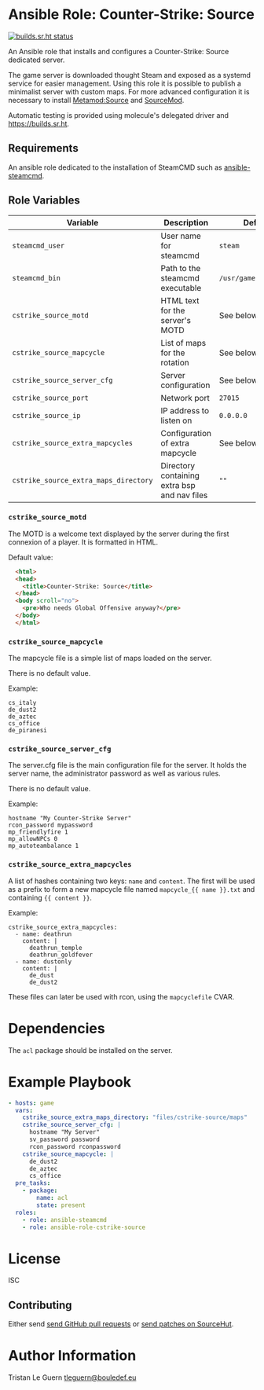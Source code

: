 # Ansible Role: Counter-Strike: Source

[![builds.sr.ht status](https://builds.sr.ht/~tleguern/ansible-role-cstrike-source.svg)](https://builds.sr.ht/~tleguern/ansible-role-cstrike-source?)

An Ansible role that installs and configures a Counter-Strike: Source dedicated server.

The game server is downloaded thought Steam and exposed as a systemd service for easier management.
Using this role it is possible to publish a minimalist server with custom maps.
For more advanced configuration it is necessary to install [Metamod:Source](https://github.com/tleguern/ansible-role-metamod-source) and [SourceMod](https://github.com/tleguern/ansible-role-sourcemod).

Automatic testing is provided using molecule's delegated driver and https://builds.sr.ht.

## Requirements

An ansible role dedicated to the installation of SteamCMD such as [ansible-steamcmd](https://github.com/tleguern/ansible-steamcmd).

## Role Variables

| Variable | Description | Default |
|----------|-------------|---------|
| `steamcmd_user` | User name for steamcmd | `steam` |
| `steamcmd_bin` | Path to the steamcmd executable | `/usr/games/steamcmd` |
| `cstrike_source_motd` | HTML text for the server's MOTD | See below |
| `cstrike_source_mapcycle` | List of maps for the rotation | See below |
| `cstrike_source_server_cfg` | Server configuration | See below |
| `cstrike_source_port` | Network port | `27015` |
| `cstrike_source_ip` | IP address to listen on | `0.0.0.0` |
| `cstrike_source_extra_mapcycles` | Configuration of extra mapcycle | See below |
| `cstrike_source_extra_maps_directory` | Directory containing extra bsp and nav files | `""` |

### `cstrike_source_motd`

The MOTD is a welcome text displayed by the server during the first connexion of a player.
It is formatted in HTML.

Default value:

```html
  <html>
  <head>
    <title>Counter-Strike: Source</title>
  </head>
  <body scroll="no">
    <pre>Who needs Global Offensive anyway?</pre>
  </body>
  </html>
```

### `cstrike_source_mapcycle`

The mapcycle file is a simple list of maps loaded on the server.

There is no default value.

Example:

```
cs_italy
de_dust2
de_aztec
cs_office
de_piranesi
```

### `cstrike_source_server_cfg`

The server.cfg file is the main configuration file for the server.
It holds the server name, the administrator password as well as various rules.

There is no default value.

Example:

```
hostname "My Counter-Strike Server"
rcon_password mypassword
mp_friendlyfire 1
mp_allowNPCs 0
mp_autoteambalance 1
```

### `cstrike_source_extra_mapcycles`

A list of hashes containing two keys: `name` and `content`.
The first will be used as a prefix to form a new mapcycle file named `mapcycle_{{ name }}.txt` and containing `{{ content }}`.

Example:

```
cstrike_source_extra_mapcycles:
  - name: deathrun
    content: |
      deathrun_temple
      deathrun_goldfever
  - name: dustonly
    content: |
      de_dust
      de_dust2
```

These files can later be used with rcon, using the `mapcyclefile` CVAR.

# Dependencies

The `acl` package should be installed on the server.

# Example Playbook

```yaml
- hosts: game
  vars:
    cstrike_source_extra_maps_directory: "files/cstrike-source/maps"
    cstrike_source_server_cfg: |
      hostname "My Server"
      sv_password password
      rcon_password rconpassword
    cstrike_source_mapcycle: |
      de_dust2
      de_aztec
      cs_office
  pre_tasks:
    - package:
        name: acl
        state: present
  roles:
    - role: ansible-steamcmd
    - role: ansible-role-cstrike-source
```

# License

ISC

## Contributing

Either send [send GitHub pull requests](https://github.com/tleguern/ansible-role-cstrike-source) or [send patches on SourceHut](https://lists.sr.ht/~tleguern/misc).

# Author Information

Tristan Le Guern <tleguern@bouledef.eu>
